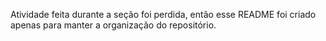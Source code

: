 Atividade feita durante a seção foi perdida, então esse README foi criado apenas para manter a organização do repositório.
